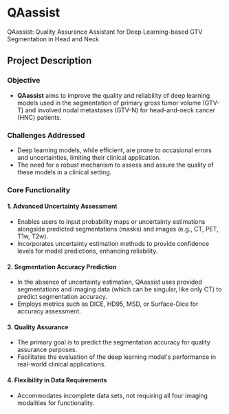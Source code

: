 # QAassist
QAassist: Quality Assurance Assistant for Deep Learning-based GTV Segmentation in Head and Neck 

## Project Description
### Objective
- **QAassist** aims to improve the quality and reliability of deep learning models used in the segmentation of primary gross tumor volume (GTV-T) and involved nodal metastases (GTV-N) for head-and-neck cancer (HNC) patients.

### Challenges Addressed
- Deep learning models, while efficient, are prone to occasional errors and uncertainties, limiting their clinical application.
- The need for a robust mechanism to assess and assure the quality of these models in a clinical setting.

### Core Functionality

#### 1. Advanced Uncertainty Assessment
- Enables users to input probability maps or uncertainty estimations alongside predicted segmentations (masks) and images (e.g., CT, PET, T1w, T2w).
- Incorporates uncertainty estimation methods to provide confidence levels for model predictions, enhancing reliability.

#### 2. Segmentation Accuracy Prediction
- In the absence of uncertainty estimation, QAassist uses provided segmentations and imaging data (which can be singular, like only CT) to predict segmentation accuracy.
- Employs metrics such as DICE, HD95, MSD, or Surface-Dice for accuracy assessment.

#### 3. Quality Assurance
- The primary goal is to predict the segmentation accuracy for quality assurance purposes.
- Facilitates the evaluation of the deep learning model's performance in real-world clinical applications.

#### 4. Flexibility in Data Requirements
- Accommodates incomplete data sets, not requiring all four imaging modalities for functionality.
